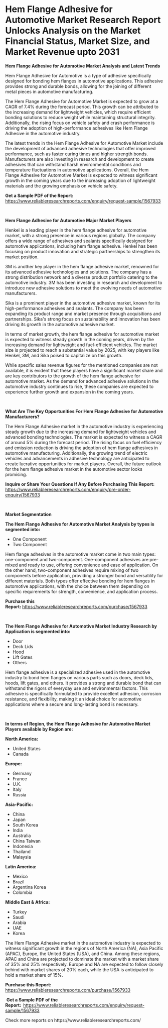 <p><h1>Hem Flange Adhesive for Automotive Market Research Report Unlocks Analysis on the Market Financial Status, Market Size, and Market Revenue upto 2031</h1></p><p><strong>Hem Flange Adhesive for Automotive Market Analysis and Latest Trends</strong></p>
<p><p>Hem Flange Adhesive for Automotive is a type of adhesive specifically designed for bonding hem flanges in automotive applications. This adhesive provides strong and durable bonds, allowing for the joining of different metal pieces in automotive manufacturing.</p><p>The Hem Flange Adhesive for Automotive Market is expected to grow at a CAGR of 7.4% during the forecast period. This growth can be attributed to the increasing demand for lightweight vehicles, which require efficient bonding solutions to reduce weight while maintaining structural integrity. Additionally, the rising focus on vehicle safety and crash performance is driving the adoption of high-performance adhesives like Hem Flange Adhesive in the automotive industry.</p><p>The latest trends in the Hem Flange Adhesive for Automotive Market include the development of advanced adhesive technologies that offer improved performance, such as faster curing times and higher strength bonds. Manufacturers are also investing in research and development to create adhesives that can withstand harsh environmental conditions and temperature fluctuations in automotive applications. Overall, the Hem Flange Adhesive for Automotive Market is expected to witness significant growth in the coming years due to the increasing adoption of lightweight materials and the growing emphasis on vehicle safety.</p></p>
<p><strong>Get a Sample PDF of the Report:&nbsp;</strong> <a href="https://www.reliableresearchreports.com/enquiry/request-sample/1567933">https://www.reliableresearchreports.com/enquiry/request-sample/1567933</a></p>
<p>&nbsp;</p>
<p><strong>Hem Flange Adhesive for Automotive Major Market Players</strong></p>
<p><p>Henkel is a leading player in the hem flange adhesive for automotive market, with a strong presence in various regions globally. The company offers a wide range of adhesives and sealants specifically designed for automotive applications, including hem flange adhesive. Henkel has been focusing on product innovation and strategic partnerships to strengthen its market position.</p><p>3M is another key player in the hem flange adhesive market, renowned for its advanced adhesive technologies and solutions. The company has a strong distribution network and a diverse product portfolio catering to the automotive industry. 3M has been investing in research and development to introduce new adhesive solutions to meet the evolving needs of automotive manufacturers.</p><p>Sika is a prominent player in the automotive adhesive market, known for its high-performance adhesives and sealants. The company has been expanding its product range and market presence through acquisitions and partnerships. Sika's strong focus on sustainability and innovation has been driving its growth in the automotive adhesive market.</p><p>In terms of market growth, the hem flange adhesive for automotive market is expected to witness steady growth in the coming years, driven by the increasing demand for lightweight and fuel-efficient vehicles. The market size is projected to reach a substantial value by 2025, with key players like Henkel, 3M, and Sika poised to capitalize on this growth.</p><p>While specific sales revenue figures for the mentioned companies are not available, it is evident that these players have a significant market share and are key contributors to the growth of the hem flange adhesive for automotive market. As the demand for advanced adhesive solutions in the automotive industry continues to rise, these companies are expected to experience further growth and expansion in the coming years.</p></p>
<p>&nbsp;</p>
<p><strong>What Are The Key Opportunities For Hem Flange Adhesive for Automotive Manufacturers?</strong></p>
<p><p>The Hem Flange Adhesive market in the automotive industry is experiencing steady growth due to the increasing demand for lightweight vehicles and advanced bonding technologies. The market is expected to witness a CAGR of around 5% during the forecast period. The rising focus on fuel efficiency and emission reduction is driving the adoption of hem flange adhesives in automotive manufacturing. Additionally, the growing trend of electric vehicles and advancements in adhesive technology are anticipated to create lucrative opportunities for market players. Overall, the future outlook for the hem flange adhesive market in the automotive sector looks promising.</p></p>
<p><strong>Inquire or Share Your Questions If Any Before Purchasing This Report:</strong> <a href="https://www.reliableresearchreports.com/enquiry/pre-order-enquiry/1567933">https://www.reliableresearchreports.com/enquiry/pre-order-enquiry/1567933</a></p>
<p>&nbsp;</p>
<p><strong>Market Segmentation</strong></p>
<p><strong>The Hem Flange Adhesive for Automotive Market Analysis by types is segmented into:</strong></p>
<p><ul><li>One Component</li><li>Two Component</li></ul></p>
<p><p>Hem flange adhesives in the automotive market come in two main types: one-component and two-component. One-component adhesives are pre-mixed and ready to use, offering convenience and ease of application. On the other hand, two-component adhesives require mixing of two components before application, providing a stronger bond and versatility for different materials. Both types offer effective bonding for hem flanges in automotive applications, with the choice between them depending on specific requirements for strength, convenience, and application process.</p></p>
<p><strong>Purchase this Report:&nbsp;</strong><a href="https://www.reliableresearchreports.com/purchase/1567933">https://www.reliableresearchreports.com/purchase/1567933</a></p>
<p>&nbsp;</p>
<p><strong>The Hem Flange Adhesive for Automotive Market Industry Research by Application is segmented into:</strong></p>
<p><ul><li>Door</li><li>Deck Lids</li><li>Hood</li><li>Lift Gates</li><li>Others</li></ul></p>
<p><p>Hem flange adhesive is a specialized adhesive used in the automotive industry to bond hem flanges on various parts such as doors, deck lids, hoods, lift gates, and others. It provides a strong and durable bond that can withstand the rigors of everyday use and environmental factors. This adhesive is specifically formulated to provide excellent adhesion, corrosion resistance, and flexibility, making it an ideal choice for automotive applications where a secure and long-lasting bond is necessary.</p></p>
<p>&nbsp;</p>
<p><strong>In terms of Region, the Hem Flange Adhesive for Automotive Market Players available by Region are:</strong></p>
<p>
    <p> <strong> North America: </strong>
        <ul>
            <li>United States</li>
            <li>Canada</li>
        </ul>
        </p> 
    <p> <strong> Europe: </strong>
        <ul>
            <li>Germany</li>
            <li>France</li>
            <li>U.K.</li>
            <li>Italy</li>
            <li>Russia</li>
        </ul>
        </p> 
    <p> <strong> Asia-Pacific: </strong>
        <ul>
            <li>China</li>
            <li>Japan</li>
            <li>South Korea</li>
            <li>India</li>
            <li>Australia</li>
            <li>China Taiwan</li>
            <li>Indonesia</li>
            <li>Thailand</li>
            <li>Malaysia</li>
        </ul>
        </p> 
    <p> <strong> Latin America: </strong>
        <ul>
            <li>Mexico</li>
            <li>Brazil</li>
            <li>Argentina Korea</li>
            <li>Colombia</li>
        </ul>
        </p> 
    <p> <strong> Middle East & Africa: </strong>
        <ul>
            <li>Turkey</li>
            <li>Saudi</li>
            <li>Arabia</li>
            <li>UAE</li>
            <li>Korea</li>
        </ul>
    </p>
    </p>
<p><p>The Hem Flange Adhesive market in the automotive industry is expected to witness significant growth in the regions of North America (NA), Asia Pacific (APAC), Europe, the United States (USA), and China. Among these regions, APAC and China are projected to dominate the market with a market share of 35% and 25% respectively. Europe and NA are expected to follow closely behind with market shares of 20% each, while the USA is anticipated to hold a market share of 15%.</p></p>
<p><strong>Purchase this Report: </strong><a href="https://www.reliableresearchreports.com/purchase/1567933">https://www.reliableresearchreports.com/purchase/1567933</a></p>
<p>&nbsp;<strong>Get a Sample PDF of the Report:&nbsp;&nbsp;</strong><a href="https://www.reliableresearchreports.com/enquiry/request-sample/1567933">https://www.reliableresearchreports.com/enquiry/request-sample/1567933</a></p>
<p><strong></strong></p>
<p>Check more reports on https://www.reliableresearchreports.com/</p>